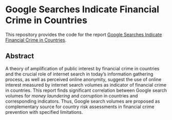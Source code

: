 # Google Searches Indicate Financial Crime in Countries

This repository provides the code for the report [Google Searches Indicate Financial Crime in Countries](Google%20Searches%20Indicate%20Financial%20Crime%20in%20Countries.pdf).

## Abstract

A theory of amplification of public interest by financial crime in countries and the crucial role of internet
search in today’s information gathering process, as well as perceived online anonymity, suggest
the use of online interest measured by internet search volumes as indicator of financial crime in
countries. This report finds significant correlation between Google search volumes for _money laundering_
and _corruption_ in countries and corresponding indicators. Thus, Google search volumes are
proposed as complementary source for country risk assessments in financial crime prevention with
specified limitations.

